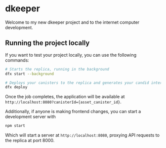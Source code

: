 # dkeeper

Welcome to my new dkeeper project and to the internet computer development. 

## Running the project locally

If you want to test your project locally, you can use the following commands:

```bash
# Starts the replica, running in the background
dfx start --background

# Deploys your canisters to the replica and generates your candid interface
dfx deploy
```

Once the job completes, the application will be available at `http://localhost:8080?canisterId={asset_canister_id}`.

Additionally, if anyone is making frontend changes, you can start a development server with

```bash
npm start
```

Which will start a server at `http://localhost:8080`, proxying API requests to the replica at port 8000.

